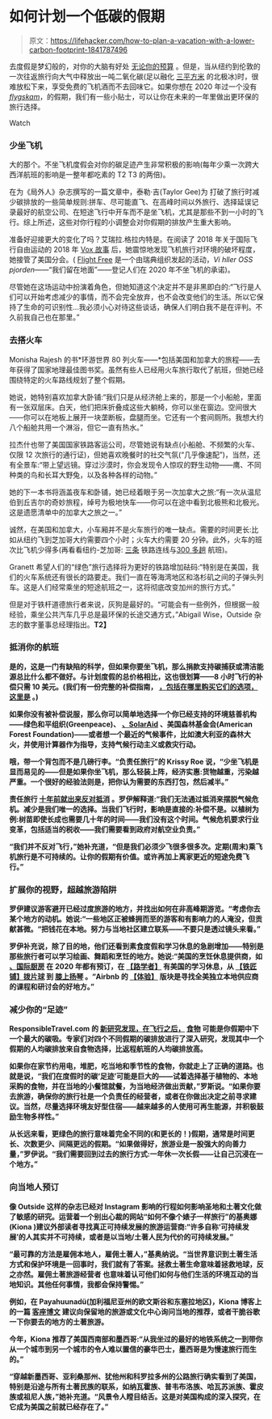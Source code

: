 # 如何计划一个低碳的假期

> 原文：<https://lifehacker.com/how-to-plan-a-vacation-with-a-lower-carbon-footprint-1841787496>

去度假是梦幻般的，对你的大脑有好处 [无论你的预算](https://twocents.lifehacker.com/how-to-take-an-affordable-vacation-1834299635) 。但是，当从纽约到伦敦的一次往返旅行向大气中释放出一吨二氧化碳(足以融化 [三平方米](https://www.latimes.com/science/sciencenow/la-sci-sn-co2-sea-ice-20161103-story.html) 的北极冰)时，很难放松下来，享受免费的飞机酒而不去回味它。如果你想在 2020 年过一个没有[*flygskam*](https://www.ft.com/content/5c635430-1dbc-11ea-97df-cc63de1d73f4)，的假期，我们有一些小贴士，可以让你在未来的一年里做出更环保的旅行选择。

Watch

### 少坐飞机

大的那个。不坐飞机度假会对你的碳足迹产生非常积极的影响(每年少乘一次跨大西洋航班的影响是一整年都吃素的 T2 T3 的两倍)。

在为《局外人》杂志撰写的一篇文章中，泰勒·吉(Taylor Gee)为 打破了旅行时减少碳排放的一些简单规则:拼车、尽可能直飞、在高峰时间以外旅行、选择延误记录最好的航空公司、在短途飞行中开车而不是坐飞机，尤其是那些不到一小时的飞行。综上所述，这些对你行程的小调整会对你假期的排放产生重大影响。

准备好迎接更大的变化了吗？艾瑞拉.格拉内特是。在阅读了 2018 年关于国际飞行自由运动的 2018 年 [Vox 故事](https://www.vox.com/the-highlight/2019/7/25/8881364/greta-thunberg-climate-change-flying-airline) 后，她震惊地发现飞机旅行对环境的破坏程度，她接管了美国分会。( [Flight Free](https://westayontheground.blogspot.com/p/flight-free-2020.html) 是一个由瑞典组织发起的活动，*Vi hller OSS pjorden*——“我们留在地面”——登记人们在 2020 年不坐飞机的承诺)。

尽管她在这场运动中扮演着角色，但她知道这个决定并不是非黑即白的:“飞行是人们可以开始考虑减少的事情，而不会完全放弃，也不会改变他们的生活。所以它保持了生命的可识别性...我必须小心对待这些谈话，确保人们明白我不是在评判。不久前我自己也在那里。”

### 去搭火车

Monisha Rajesh 的书*环游世界 80 列火车——*包括美国和加拿大的旅程——去年获得了国家地理最佳图书奖。虽然有些人已经用火车旅行取代了航班，但她已经围绕特定的火车路线规划了整个假期。

她说，她特别喜欢加拿大卧铺:“我们只是从经济舱上来的，那是一个小船舱，里面有一张双层床。白天，他们把床折叠成这些大躺椅，你可以坐在窗边。空间很大——你可以在地板上展开一块垄断板，盘腿而坐。它还有一个套间厕所。我想大约八个船舱共用一个淋浴，但它一直有热水。”

拉杰什也带了美国国家铁路客运公司，尽管她说有缺点(小船舱、不频繁的火车、仅限 12 次旅行的通行证)，但她喜欢晚餐时的社交气氛(“几乎像速配”)，当然，还有全景车:“带上望远镜。穿过沙漠时，你会发现令人惊叹的野生动物——鹰、不同种类的鸟和长耳大野兔，以及各种各样的动物。”

她的下一本书将涵盖夜车和卧铺，她已经着眼于另一次加拿大之旅:“有一次从温尼伯到丘吉尔的奇妙旅程，绰号为极地快车——你可以在途中看到北极熊和北极光。这是遗愿清单中的加拿大之旅之一。”

诚然，在美国和加拿大，小车厢并不是火车旅行的唯一缺点。需要的时间更长:比如从纽约飞到芝加哥大约需要四个小时；火车大约需要 20 分钟。此外，火车的班次比飞机少得多(再看看纽约-芝加哥: [三条](https://www.virail.com/train-new_york_ny-chicago_il) 铁路连线与[300 多趟](https://www.cheapflights.com/flights-to-chicago/new-york/) 航班)。

Granett 希望人们的“绿色”旅行选择将为更好的铁路增加砝码:“特别是在美国，我们的火车系统还有很长的路要走。我们一直在等海湾地区和洛杉矶之间的子弹头列车。这是人们经常乘坐的短途航班之一，这将彻底改变加州的旅行方式。”

但是对于铁杆道德旅行者来说，灰狗是最好的。“可能会有一些例外，但根据一般经验，乘坐公共汽车几乎总是最环保的长途交通方式，”Abigail Wise，Outside 杂志的数字董事总经理指出。**T2】**

### **抵消你的航班**

**是的，这是一门有缺陷的科学，但如果你要坐飞机，那么捐款支持碳捕获或清洁能源总比什么都不做好。与计划度假的总价格相比，这也很划算——8 小时飞行的补偿只需 10 美元。(我们有一份完整的补偿指南， [，包括在哪里购买它们的选项，这里是](https://lifehacker.com/preview/how-to-buy-carbon-offsets-that-actually-help-the-enviro-1841576903?rev=1581526594536) 。)**

**如果你没有被补偿说服，那么你可以简单地选择一个你已经支持的环境慈善机构——绿色和平组织(Greenpeace)、 [、SolarAid](https://solar-aid.org/) 、美国森林基金会(American Forest Foundation)——或者想一个最近的气候事件，比如澳大利亚的森林大火，并使用计算器作为指导，支持气候行动主义或救灾行动。**

**哦，带一个背包而不是几磅行李。“负责任旅行”的 Krissy Roe 说，“少坐飞机是显而易见的——但是如果你坐飞机，那么轻装上阵，经济实惠:货物越重，污染越严重。一个很好的经验法则是，把你认为需要的东西打包，然后减半。”** 

**责任旅行 [十年前就出来反对抵消](https://www.responsibletravel.com/copy/carbon-offsets) 。罗伊解释道:“我们无法通过抵消来摆脱气候危机。减少是我们唯一的选择。当我们飞行时，影响是直接的:补偿不是。以植树为例:树苗即使长成也需要几十年的时间——我们没有这个时间。气候危机要求行业变革，包括适当的税收——我们需要看到政府对航空业负责。”**

**“我们并不反对飞行，”她补充道，“但是我们必须少飞很多很多次。定期(周末)乘飞机旅行是不可持续的。让你的假期有价值。或许再加上离家更近的短途免费飞行。”**

### **扩展你的视野，超越旅游陷阱**

**罗伊建议游客避开已经过度旅游的地方，并找出如何在非高峰期游览。“考虑你去某个地方的动机。她说:“一些地区正被蜂拥而至的游客和有影响力的人淹没，但贡献甚微。“把钱花在本地。努力与当地社区建立联系——不要只是透过镜头来看。”**

**罗伊补充说，除了目的地，他们还看到素食度假和学习休息的急剧增加——特别是那些旅行者可以学习绘画、舞蹈和烹饪的地方。她说:“美国的烹饪休息提供商，如 [、国际厨房](https://www.theinternationalkitchen.com/cooking-vacations/usa/) 在 2020 年都有预订，在 [【路学者】](https://www.roadscholar.org/find-an-adventure?continents=USA) 有美国的学习休息，从 [【铁匠铺】](https://www.roadscholar.org/find-an-adventure/13124/tinsmithing)[拨片球](https://www.roadscholar.org/find-an-adventure/22658/pickleball-in-hilton-head-america-s-fastest-growing-sport) 到 [膝上扬琴](https://www.roadscholar.org/find-an-adventure/23126/An-Introduction-to-the-Lap-Dulcimer) 。“Airbnb 的 [【体验】](https://www.airbnb.co.uk/s/United-States-classes/experiences) 版块是寻找全美独立本地供应商的课程和研讨会的好地方。”** 

### **减少你的“足迹”**

**ResponsibleTravel.com 的 [新研究发现，在飞行之后，](https://www.responsibletravel.com/copy/carbon-emissions-of-holidays-key-findings) [食物](https://www.responsibletravel.com/copy/carbon-emissions-of-holidays) 可能是你假期中下一个最大的碳吸。专家们对四个不同假期的碳排放进行了深入研究，发现其中一个假期的人均碳排放来自食物选择，比返程航班的人均碳排放高。**

**如果你在家节约用电，堆肥，吃当地和季节性的食物，你就走上了正确的道路。也就是说，“我们在度假时的碳‘足迹’可能是巨大的——试着选择基于植物的、本地采购的食物，并在当地的小餐馆就餐，为当地经济做出贡献，”罗斯说。“如果你要去旅游，确保你的旅行社是一个负责任的经营者，或者在你做出决定之前寻求建议。当然，尽量选择环境友好型住宿——越来越多的人使用可再生能源，并积极鼓励生物多样性。”** 

**从长远来看，更绿色的旅行意味着完全不同的(和更长的！)假期，通常是时间更长、次数更少、间隔更远的假期。“如果做得好，旅游业是一股强大的向善力量，”罗伊说。“我们需要回到过去的旅行方式:一年休一次长假——让自己沉浸在一个地方。”** 

### **向当地人预订**

**像 Outside 这样的杂志已经对 Instagram 影响的行程如何影响圣地和土著文化做了敏感的研究。运营着一个别出心裁的网站“如何不像个婊子一样旅行”的基奥娜(Kiona )建议外部读者寻找真正可持续发展的旅游运营商:“许多自称‘可持续发展’的人其实并不可持续，或者是以当地/土著人民为代价的可持续发展。”**

**“最可靠的方法是雇佣本地人，雇佣土著人，”基奥纳说。“当世界意识到土著生活方式和保护环境是一回事时，我们就有了答案。拯救土著生命意味着拯救地球，反之亦然。雇佣土著旅游经营者 也意味着认可他们如何与他们生活的环境互动的当地知识。其他任何事情，我都会保持警惕。”** 

**例如，在 Payahuunadü(加利福尼亚州的欧文斯谷和东塞拉地区)，Kiona 博客上的一篇 [客座博文](https://hownottotravellikeabasicbitch.com/how-to-honor-the-native-american-population-while-traveling-america/) 建议向保留地的旅游或文化中心询问当地的推荐，或者干脆谷歌一下你要去的地方的土著旅游。**

**今年，Kiona 推荐了美国西南部和墨西哥:“从我坐过的最好的地铁系统之一到带你从一个城市到另一个城市的令人难以置信的豪华巴士，墨西哥是为慢速旅行而生的。”**

**“穿越新墨西哥、亚利桑那州、犹他州和科罗拉多州的公路旅行确实看到了美国，特别是沿途与所有土著民族的联系，如纳瓦霍族、普韦布洛族、哈瓦苏派族、霍皮族或祖尼人族，”她补充道。“风景令人瞠目结舌。这是对美国构成的深入探究，在它成为美国之前就已经存在了。”**